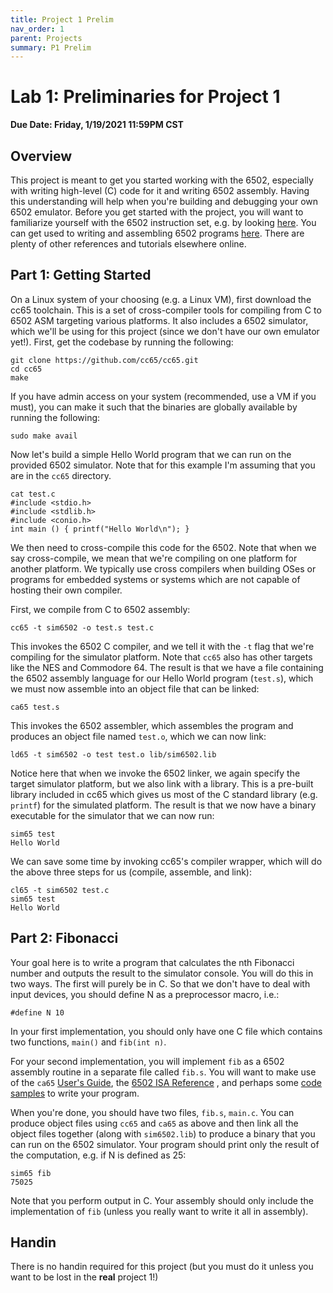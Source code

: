 ```yaml
---
title: Project 1 Prelim
nav_order: 1
parent: Projects
summary: P1 Prelim
---
```


# Lab 1: Preliminaries for Project 1

**Due Date: Friday, 1/19/2021 11:59PM CST**

## Overview
This project is meant to get you started working with the 6502, especially
with writing high-level (C) code for it and writing 6502 assembly. Having
this understanding will help when you're building and debugging your own
6502 emulator. Before you get started with the project, you will want to
familiarize yourself with the 6502 instruction set, e.g. by looking
[here](http://www.obelisk.me.uk/6502/reference.html). You can get used to
writing and assembling 6502 programs
[here](http://skilldrick.github.io/easy6502/#first-program). There are
plenty of other references and tutorials elsewhere online.

## Part 1: Getting Started


On a Linux system of your choosing (e.g. a Linux VM), first download the
cc65 toolchain. This is a set of cross-compiler tools for compiling from
C to 6502 ASM targeting various platforms. It also includes a 6502
simulator, which we'll be using for this project (since we don't have our
own emulator yet!). First, get the codebase by running the following:

```shell
git clone https://github.com/cc65/cc65.git
cd cc65
make
```

If you have admin access on your system (recommended, use a VM if you must),
you can make it such that the binaries are globally available by running the
following:

```
sudo make avail
```

Now let's build a simple Hello World program that we can run on the provided
6502 simulator. Note that for this example I'm assuming that you are in the
`cc65` directory.

```
cat test.c
#include <stdio.h>
#include <stdlib.h>
#include <conio.h>
int main () { printf("Hello World\n"); }
```

We then need to cross-compile this code for the 6502. Note that when we say
cross-compile, we mean that we're compiling on one platform for another
platform. We typically use cross compilers when building OSes or programs for
embedded systems or systems which are not capable of hosting their own
compiler.

First, we compile from C to 6502 assembly:

```
cc65 -t sim6502 -o test.s test.c
```

This invokes the 6502 C compiler, and we tell it with the `-t` flag that we're
compiling for the simulator platform. Note that `cc65` also has other targets
like the NES and Commodore 64. The result is that we have a file containing the
6502 assembly language for our Hello World program (`test.s`), which we must
now assemble into an object file that can be linked:

```
ca65 test.s
```

This invokes the 6502 assembler, which assembles the program and produces an
object file named `test.o`, which we can now link:

```
ld65 -t sim6502 -o test test.o lib/sim6502.lib
```

Notice here that when we invoke the 6502 linker, we again specify the
target simulator platform, but we also link with a library. This is
a pre-built library included in cc65 which gives us most of the C standard
library (e.g. `printf`) for the simulated platform. The result
is that we now have a binary executable for the simulator that we can now
run:

```
sim65 test
Hello World
```

We can save some time by invoking cc65's compiler wrapper, which will do
the above three steps for us (compile, assemble, and link):

```
cl65 -t sim6502 test.c
sim65 test
Hello World
```

## Part 2: Fibonacci

Your goal here is to write a program that calculates the nth Fibonacci number
and outputs the result to the simulator console. You will do this in two ways.
The first will purely be in C. So that we don't have to deal with input
devices, you should define N as a preprocessor macro, i.e.:

```
#define N 10
```

In your first implementation, you should only have one C file which contains
two functions, `main()` and `fib(int n)`.

For your second implementation, you will implement `fib` as a 6502
assembly routine in a separate file called `fib.s`. You will want to
make use of the `ca65` [User's Guide](http://www.cc65.org/doc/ca65.html), the [6502 ISA Reference](https://www.masswerk.at/6502/6502_instruction_set.html)
, and perhaps some [code samples](https://github.com/cc65/wiki/wiki/Applications-written-in-assembler-with-ca65) to write your program.

When you're done, you should have two files, `fib.s`,
`main.c`. You can produce object files using `cc65` and `ca65` as above
and then link all the object files together (along with `sim6502.lib`) to produce
a binary that you can run on the 6502 simulator. Your program should print only
the result of the computation, e.g. if N is defined as 25:

```
sim65 fib
75025
```

Note that you perform output in C. Your assembly should only include
the implementation of `fib` (unless you really want to write it
all in assembly).

## Handin
There is no handin required for this project (but you must do it unless you want to be lost in the **real** project 1!)
